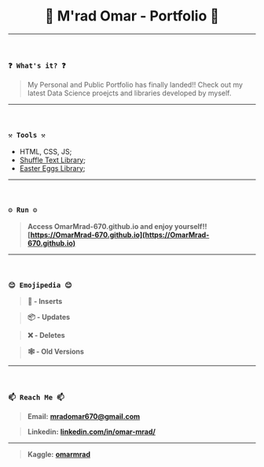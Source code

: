 <h1 align="center">🌟 M'rad Omar - Portfolio 🌟</h1>

----
<br>

### `❓ What's it? ❓`

> My Personal and Public Portfolio has finally landed!! Check out my latest Data Science proejcts and libraries developed by myself.

----
<br>

### `⚒️ Tools ⚒️`

* HTML, CSS, JS;
* [Shuffle Text Library](https://webcodeflow.com/text-shuffle-text-js/);
* [Easter Eggs Library](https://github.com/WeiChiaChang/easter-egg-collection);

----
<br>

### `⚙️ Run ⚙️`

> **Access OmarMrad-670.github.io and enjoy yourself!! [https://OmarMrad-670.github.io](https://OmarMrad-670.github.io)**


----
<br>

### `😊 Emojipedia 😊`

> **🎉 - Inserts**

> **📦 - Updates**

> **❌ - Deletes**

> **🕸️ - Old Versions**

----
<br>

### `📫 Reach Me 📫`

> **Email:** **[mradomar670@gmail.com](mradomar670@gmail.com?)**

> **Linkedin:** **[linkedin.com/in/omar-mrad/](https://www.linkedin.com/in/omar-mrad/)**

----

> **Kaggle:** **[omarmrad](https://www.kaggle.com/omarmrad)**
